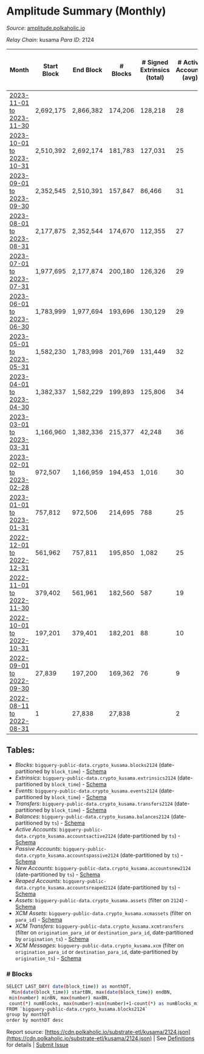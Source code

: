 # Amplitude Summary (Monthly)

_Source_: [amplitude.polkaholic.io](https://amplitude.polkaholic.io)

*Relay Chain*: kusama
*Para ID*: 2124



| Month | Start Block | End Block | # Blocks | # Signed Extrinsics (total) | # Active Accounts (avg) | # Addresses with Balances (max) | Issues |
| ----- | ----------- | --------- | -------- | --------------------------- | ----------------------- | ------------------------------- | ------ |
| [2023-11-01 to 2023-11-30](/kusama/2124-amplitude/2023-11-30.md) | 2,692,175 | 2,866,382 | 174,206 | 128,218 | 28 | 2,626 | - 2 (0.00%) |   
| [2023-10-01 to 2023-10-31](/kusama/2124-amplitude/2023-10-31.md) | 2,510,392 | 2,692,174 | 181,783 | 127,031 | 25 | 2,620 | -   |   
| [2023-09-01 to 2023-09-30](/kusama/2124-amplitude/2023-09-30.md) | 2,352,545 | 2,510,391 | 157,847 | 86,466 | 31 | 2,610 | -   |   
| [2023-08-01 to 2023-08-31](/kusama/2124-amplitude/2023-08-31.md) | 2,177,875 | 2,352,544 | 174,670 | 112,355 | 27 | 975 | -   |   
| [2023-07-01 to 2023-07-31](/kusama/2124-amplitude/2023-07-31.md) | 1,977,695 | 2,177,874 | 200,180 | 126,326 | 29 | 972 | -   |   
| [2023-06-01 to 2023-06-30](/kusama/2124-amplitude/2023-06-30.md) | 1,783,999 | 1,977,694 | 193,696 | 130,129 | 29 | 971 | -   |   
| [2023-05-01 to 2023-05-31](/kusama/2124-amplitude/2023-05-31.md) | 1,582,230 | 1,783,998 | 201,769 | 131,449 | 32 | 968 | -   |   
| [2023-04-01 to 2023-04-30](/kusama/2124-amplitude/2023-04-30.md) | 1,382,337 | 1,582,229 | 199,893 | 125,806 | 34 | 967 | -   |   
| [2023-03-01 to 2023-03-31](/kusama/2124-amplitude/2023-03-31.md) | 1,166,960 | 1,382,336 | 215,377 | 42,248 | 36 | 953 | -   |   
| [2023-02-01 to 2023-02-28](/kusama/2124-amplitude/2023-02-28.md) | 972,507 | 1,166,959 | 194,453 | 1,016 | 30 | 923 | -   |   
| [2023-01-01 to 2023-01-31](/kusama/2124-amplitude/2023-01-31.md) | 757,812 | 972,506 | 214,695 | 788 | 25 | 727 | -   |   
| [2022-12-01 to 2022-12-31](/kusama/2124-amplitude/2022-12-31.md) | 561,962 | 757,811 | 195,850 | 1,082 | 25 | 727 | -   |   
| [2022-11-01 to 2022-11-30](/kusama/2124-amplitude/2022-11-30.md) | 379,402 | 561,961 | 182,560 | 587 | 19 | 709 | -   |   
| [2022-10-01 to 2022-10-31](/kusama/2124-amplitude/2022-10-31.md) | 197,201 | 379,401 | 182,201 | 88 | 10 | 674 | -   |   
| [2022-09-01 to 2022-09-30](/kusama/2124-amplitude/2022-09-30.md) | 27,839 | 197,200 | 169,362 | 76 | 9 | 674 | -   |   
| [2022-08-11 to 2022-08-31](/kusama/2124-amplitude/2022-08-31.md) | 1 | 27,838 | 27,838 |  | 2 | 6 | -   |   

## Tables:

* _Blocks_: `bigquery-public-data.crypto_kusama.blocks2124` (date-partitioned by `block_time`) - [Schema](/schema/balances.json)
* _Extrinsics_: `bigquery-public-data.crypto_kusama.extrinsics2124` (date-partitioned by `block_time`) - [Schema](/schema/extrinsics.json)
* _Events_: `bigquery-public-data.crypto_kusama.events2124` (date-partitioned by `block_time`) - [Schema](/schema/events.json)
* _Transfers_: `bigquery-public-data.crypto_kusama.transfers2124` (date-partitioned by `block_time`) - [Schema](/schema/transfers.json)
* _Balances_: `bigquery-public-data.crypto_kusama.balances2124` (date-partitioned by `ts`) - [Schema](/schema/balances.json)
* _Active Accounts_: `bigquery-public-data.crypto_kusama.accountsactive2124` (date-partitioned by `ts`) - [Schema](/schema/accountsactive.json)
* _Passive Accounts_: `bigquery-public-data.crypto_kusama.accountspassive2124` (date-partitioned by `ts`) - [Schema](/schema/accountspassive.json)
* _New Accounts_: `bigquery-public-data.crypto_kusama.accountsnew2124` (date-partitioned by `ts`) - [Schema](/schema/accountsnew.json)
* _Reaped Accounts_: `bigquery-public-data.crypto_kusama.accountsreaped2124` (date-partitioned by `ts`) - [Schema](/schema/accountsreaped.json)
* _Assets_: `bigquery-public-data.crypto_kusama.assets` (filter on `2124`) - [Schema](/schema/assets.json)
* _XCM Assets_: `bigquery-public-data.crypto_kusama.xcmassets` (filter on `para_id`) - [Schema](/schema/xcmassets.json)
* _XCM Transfers_: `bigquery-public-data.crypto_kusama.xcmtransfers` (filter on `origination_para_id` or `destination_para_id`, date-partitioned by `origination_ts`) - [Schema](/schema/xcmtransfers.json)
* _XCM Messages_: `bigquery-public-data.crypto_kusama.xcm` (filter on `origination_para_id` or `destination_para_id`, date-partitioned by `origination_ts`) - [Schema](/schema/xcm.json)

### # Blocks
```bash
SELECT LAST_DAY( date(block_time)) as monthDT,
  Min(date(block_time)) startBN, max(date(block_time)) endBN, 
 min(number) minBN, max(number) maxBN, 
 count(*) numBlocks, max(number)-min(number)+1-count(*) as numBlocks_missing 
FROM `bigquery-public-data.crypto_kusama.blocks2124` 
group by monthDT 
order by monthDT desc
```


Report source: [https://cdn.polkaholic.io/substrate-etl/kusama/2124.json](https://cdn.polkaholic.io/substrate-etl/kusama/2124.json) | See [Definitions](/DEFINITIONS.md) for details | [Submit Issue](https://github.com/colorfulnotion/substrate-etl/issues)
